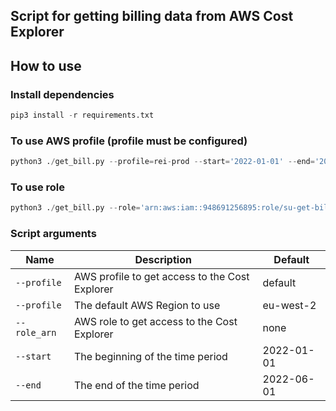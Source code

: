 ## Script for getting billing data from AWS Cost Explorer  
## How to use  
### Install dependencies

```python
pip3 install -r requirements.txt 
```
### To use AWS profile (profile must be configured)
```python
python3 ./get_bill.py --profile=rei-prod --start='2022-01-01' --end='2022-06-01'
```

### To use role
```python
python3 ./get_bill.py --role='arn:aws:iam::948691256895:role/su-get-bill-data-access' --start='2022-01-01' --end='2022-06-01'
```

### Script arguments
| Name                 | Description    | Default    |
| -------------------  | ---------------|------------|
| `--profile`          | AWS profile to get access to the Cost Explorer | default |
| `--profile`          | The default AWS Region to use | eu-west-2 |
| `--role_arn`         | AWS role to get access to the Cost Explorer | none |
| `--start`            | The beginning of the time period | 2022-01-01 |
| `--end`              | The end of the time period | 2022-06-01 |